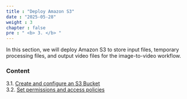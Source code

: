 ```yaml
---
title : "Deploy Amazon S3"
date : "2025-05-28"
weight : 3
chapter : false
pre : " <b> 3. </b> "
---
```


In this section, we will deploy Amazon S3 to store input files, temporary processing files, and output video files for the image-to-video workflow.

### Content
3.1. [Create and configure an S3 Bucket](3.1-create-bucket/)  \
3.2. [Set permissions and access policies](3.2-set-permissions/)
